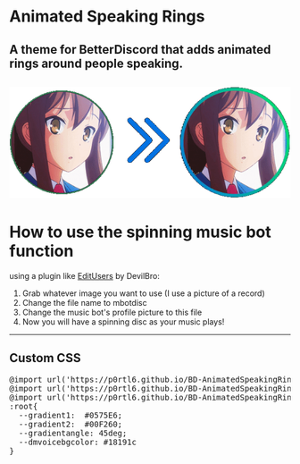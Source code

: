 # Animated Speaking Rings
A theme for BetterDiscord that adds animated rings around people speaking.
---
![Preview](./assets/showcase.gif)
---
# How to use the spinning music bot function
using a plugin like [EditUsers](https://github.com/mwittrien/BetterDiscordAddons/tree/master/Plugins/EditUsers) by DevilBro:
1. Grab whatever image you want to use (I use a picture of a record)
2. Change the file name to mbotdisc
3. Change the music bot's profile picture to this file
4. Now you will have a spinning disc as your music plays!
---
## Custom CSS ##
<pre>
@import url('https://p0rtl6.github.io/BD-AnimatedSpeakingRings/src/base.css'); /* The base speaking rings */
@import url('https://p0rtl6.github.io/BD-AnimatedSpeakingRings/src/voiceconnectedpanel.css'); /* The voice connected panel */
@import url('https://p0rtl6.github.io/BD-AnimatedSpeakingRings/src/bigusers.css'); /* The fullscreen user panels */
:root{
  --gradient1:  #0575E6;
  --gradient2:  #00F260;
  --gradientangle: 45deg;
  --dmvoicebgcolor: #18191c
}
</pre>
